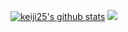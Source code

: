 [![keiji25's github stats](https://github-readme-stats.vercel.app/api?username=keiji25&count_private=true&show_icons=true&hide=contribs&include_all_commits=true)](https://github.com/anuraghazra/github-readme-stats)
![](https://github-profile-summary-cards.vercel.app/api/cards/profile-details?username=keiji25&theme=vue)
